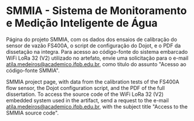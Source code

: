 # SMMIA - Sistema de Monitoramento e Medição Inteligente de Água

Página do projeto SMMIA, com os dados dos ensaios de calibração do sensor de vazão FS400A, o script de configuração do Dojot, e o PDF da dissetação na integra. Para acesso ao código-fonte do sistema embarcado WiFi LoRa 32 (V2) utilizado no artefato, envie uma solicitação para o e-mail atila.medeiros@academico.ifpb.edu.br, como titulo do assunto "Acesso ao código-fonte SMMIA".

SMMIA project page, with data from the calibration tests of the FS400A flow sensor, the Dojot configuration script, and the PDF of the full dissertation. To access the source code of the WiFi LoRa 32 (V2) embedded system used in the artifact, send a request to the e-mail atila.medeiros@academico.ifpb.edu.br, with the subject title "Access to the SMMIA source code".
